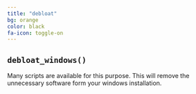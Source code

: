 ```yaml
---
title: "debloat"
bg: orange
color: black
fa-icon: toggle-on
---
```


## `debloat_windows()`

Many scripts are available for this purpose. This will remove the
unnecessary software form your windows installation.